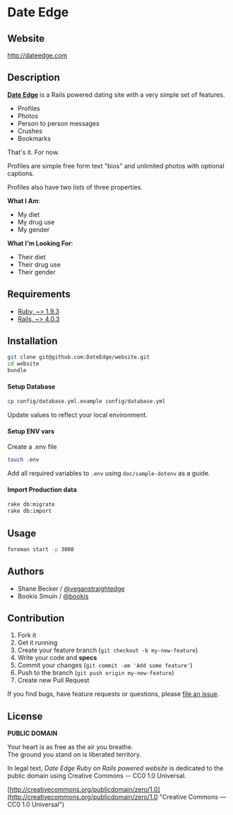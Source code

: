 # Date Edge
## Website

http://dateedge.com

## Description

**[Date Edge](https://dateedge.com)**
is a Rails powered dating site with a very simple set of features.

- Profiles
- Photos
- Person to person messages
- Crushes
- Bookmarks

That's it. For now.

Profiles are simple free form text "bios" and unlimited photos with optional captions.

Profiles also have two lists of three properties.

**What I Am**:

- My diet
- My drug use
- My gender

**What I'm Looking For**:

- Their diet
- Their drug use
- Their gender

## Requirements

- [Ruby,  ~> 1.9.3](http://www.ruby-lang.org/)
- [Rails, ~> 4.0.3](https://github.com/rails/rails/)

## Installation

```bash
git clone git@github.com:DateEdge/website.git
cd website
bundle
```

#### Setup Database

```bash
cp config/database.yml.example config/database.yml
```

Update values to reflect your local environment.

#### Setup ENV vars

Create a .env file
```bash
touch .env
```

Add all required variables to `.env` using `doc/sample-dotenv` as a guide.

#### Import Production data

```bash
rake db:migrate
rake db:import
```

## Usage

```bash
foreman start -p 3000
```

## Authors

  * Shane Becker / [@veganstraightedge](https://github.com/veganstraightedge)
  * Bookis Smuin / [@bookis](https://github.com/bookis)

## Contribution

1. Fork it
2. Get it running
3. Create your feature branch (`git checkout -b my-new-feature`)
4. Write your code and **specs**
5. Commit your changes (`git commit -am 'Add some feature'`)
6. Push to the branch (`git push origin my-new-feature`)
7. Create new Pull Request

If you find bugs, have feature requests or questions, please
[file an issue](https://github.com/DateEdge/website).


## License

**PUBLIC DOMAIN**

Your heart is as free as the air you breathe. <br>
The ground you stand on is liberated territory.

In legal text, *Date Edge Ruby on Rails powered website* is dedicated to the public domain
using Creative Commons -- CC0 1.0 Universal.

[http://creativecommons.org/publicdomain/zero/1.0](http://creativecommons.org/publicdomain/zero/1.0 "Creative Commons &mdash; CC0 1.0 Universal")
